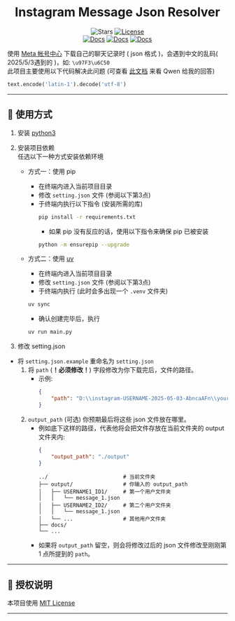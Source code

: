<div align="center">

# Instagram Message Json Resolver

![Stars](https://img.shields.io/github/stars/NotKeKe/instagram-msg-process?style=social)
[![License](https://img.shields.io/badge/License-MIT-yellow.svg)](LICENSE)
<br>
[![Docs](https://img.shields.io/badge/Docs-繁體中文-blue.svg)](../README.md) 
[![Docs](https://img.shields.io/badge/Docs-简体中文-blue.svg)](README_zh-cn.md) 
[![Docs](https://img.shields.io/badge/Docs-English-blue.svg)](README_en-us.md)

</div>

使用 [Meta 帐号中心](https://accountscenter.instagram.com/info_and_permissions/) 下载自己的聊天记录时 ( json 格式 )，会遇到中文的乱码( 2025/5/3遇到的 )，如: `\u97F3\u6C50`<br>
此项目主要使用以下代码解决此问题 (可查看 [此文档](docs/ai_response.md) 来看 Qwen 给我的回答)
```python
text.encode('latin-1').decode('utf-8')
```

---

## 🚀 使用方式
1. 安装 [python3](https://www.python.org/downloads/)

2. 安装项目依赖<br>
任选以下一种方式安装依赖环境
    * 方式一：使用 pip
        * 在终端内进入当前项目目录
        * 修改 `setting.json` 文件 (参阅以下第3点)
        * 于终端内执行以下指令 (安装所需的库)
            ```bash
            pip install -r requirements.txt
            ```
            * 如果 pip 没有反应的话，使用以下指令来确保 pip 已被安装
            ```bash
            python -m ensurepip --upgrade
            ```
        
    * 方式二：使用 [uv](https://github.com/astral-sh/uv)
        * 在终端内进入当前项目目录
        * 修改 `setting.json` 文件 (参阅以下第3点)
        * 于终端内执行 (此时会多出现一个 `.venv` 文件夹)
        ```bash
        uv sync
        ```
        * 确认创建完毕后，执行 
        ```bash
        uv run main.py
        ```

3. 修改 setting.json
* 将 `setting.json.example` 重命名为 `setting.json`
    1. 将 `path` (**！必须修改！**) 字段修改为你下载完后，文件的路径。
        * 示例: 
            ```json
            {
                "path": "D:\\instagram-USERNAME-2025-05-03-AbncaAFn\\your_instagram_activity\\messages\\inbox",
            }
            ```
    2. `output_path` (可选) 你预期最后将这些 json 文件放在哪里。
        * 例如底下这样的路径，代表他将会把文件存放在当前文件夹的 output 文件夹内:
            ```json
            {
                "output_path": "./output"
            }
            ```
            ```
            ../                        # 当前文件夹
            ├── output/                # 你输入的 output_path
            │   ├── USERNAME1_ID1/     # 第一个用户文件夹
            │   │   └── message_1.json
            │   ├── USERNAME2_ID2/     # 第二个用户文件夹
            │   │   └── message_1.json
            │   └── ...                # 其他用户文件夹
            ├── docs/
            └── ...
            ```
        * 如果将 `output_path` 留空，则会将修改过后的 json 文件修改至刚刚第 1 点所提到的 `path`。
---

## 📜 授权说明

本项目使用 [MIT License](LICENSE)

---